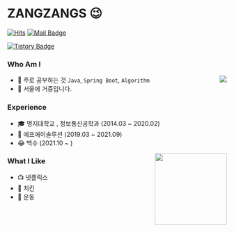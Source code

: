 # ZANGZANGS 😉
[![Hits](https://hits.seeyoufarm.com/api/count/incr/badge.svg?url=https://github.com/ZANGZANGS&count_bg=%23EB8B10&title_bg=%23684327&icon=&icon_color=%23E7E7E7&title=VISIT&edge_flat=false)](https://github.com/ZANGZANGS) 
[![Mail Badge](https://img.shields.io/badge/Mail-D14836?style=flat&logo=Gmail&logoColor=white)](mailto:kimjangh94@naver.com)

<!-- [![Gmail Badge](https://img.shields.io/badge/Gmail-D14836?style=flat&logo=Gmail&logoColor=white)](mailto:kimjangh94@gmail.com) -->
<!--[![Instagram Badge](https://img.shields.io/badge/Instagram-9c38d1?style=flat&logo=Instagram&logoColor=white)](https://www.instagram.com/아이디) -->


[![Tistory Badge](https://img.shields.io/badge/Tistory%20Tech%20Blog-555263?style=for-the-badge&logo=Storyblok&logoColor=white)](https://zangzangs.tistory.com/)



  
### Who Am I

<img align='right' src="http://mazassumnida.wtf/api/v2/generate_badge?boj=kimjangh94">

- 🌱 주로 공부하는 것 `Java`, `Spring Boot`, `Algorithm` 
- 🚅 서울에 거중입니다.

### Experience

- 🎓 명지대학교 , 정보통신공학과 (2014.03 ~ 2020.02)
- 🏢 에프에이솔루션 (2019.03 ~ 2021.09)
- 😂 백수 (2021.10 ~ )


<img align='right' src="https://github-readme-stats.vercel.app/api?username=zangzangs" height="165">

### What I Like

- 📺 넷플릭스
- 🍗 치킨
- 💪 운동
